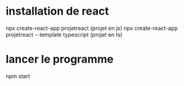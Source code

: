 # installation de react

npx create-react-app projetreact (projet en js)
npx create-react-app projetreact --template typescript (projet en ts)

# lancer le programme

npm start
